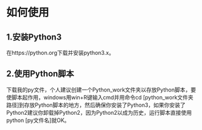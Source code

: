# 如何使用
## 1.安装Python3
在https://python.org下载并安装python3.x。
## 2.使用Python脚本
下载我的py文件，个人建议创建一个Python_work文件夹以存放Python脚本，要使脚本起作用，windows用win+R键输入cmd并用命令cd [python_work文件夹路径]到存放Python脚本的地方，然后确保你安装了Python3，如果你安装了Python2建议你卸载掉Python2，因为Python2以成为历史，运行脚本直接使用python [py文件名]就OK。

